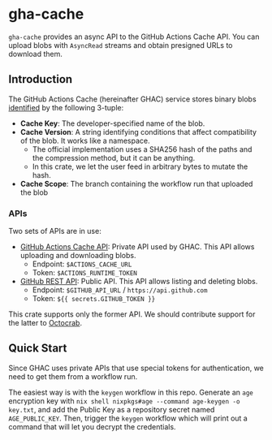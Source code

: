 # gha-cache

`gha-cache` provides an async API to the GitHub Actions Cache API.
You can upload blobs with `AsyncRead` streams and obtain presigned URLs to download them.

## Introduction

The GitHub Actions Cache (hereinafter GHAC) service stores binary blobs [identified](https://docs.github.com/en/actions/using-workflows/caching-dependencies-to-speed-up-workflows#matching-a-cache-key) by the following 3-tuple:

- **Cache Key**: The developer-specified name of the blob.
- **Cache Version**: A string identifying conditions that affect compatibility of the blob. It works like a namespace.
    - The official implementation uses a SHA256 hash of the paths and the compression method, but it can be anything.
    - In this crate, we let the user feed in arbitrary bytes to mutate the hash.
- **Cache Scope**: The branch containing the workflow run that uploaded the blob

### APIs

Two sets of APIs are in use:

- [GitHub Actions Cache API](https://github.com/actions/toolkit/blob/457303960f03375db6f033e214b9f90d79c3fe5c/packages/cache/src/internal/cacheHttpClient.ts#L38): Private API used by GHAC. This API allows uploading and downloading blobs.
    - Endpoint: `$ACTIONS_CACHE_URL`
    - Token: `$ACTIONS_RUNTIME_TOKEN`
- [GitHub REST API](https://docs.github.com/en/rest/actions/cache?apiVersion=2022-11-28#delete-github-actions-caches-for-a-repository-using-a-cache-key): Public API. This API allows listing and deleting blobs.
    - Endpoint: `$GITHUB_API_URL` / `https://api.github.com`
    - Token: `${{ secrets.GITHUB_TOKEN }}`

This crate supports only the former API.
We should contribute support for the latter to [Octocrab](https://github.com/XAMPPRocky/octocrab).

## Quick Start

Since GHAC uses private APIs that use special tokens for authentication, we need to get them from a workflow run.

The easiest way is with the `keygen` workflow in this repo.
Generate an `age` encryption key with `nix shell nixpkgs#age --command age-keygen -o key.txt`, and add the Public Key as a repository secret named `AGE_PUBLIC_KEY`.
Then, trigger the `keygen` workflow which will print out a command that will let you decrypt the credentials.
